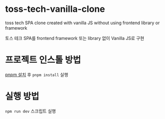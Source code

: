 # toss-tech-vanilla-clone

toss tech SPA clone created with vanilla JS without using frontend library or framework

토스 테크 SPA를 frontend framework 또는 library 없이 Vanilla JS로 구현

# 프로젝트 인스톨 방법

[pnpm 설치](https://pnpm.io/installation) 후 `pnpm install` 실행

# 실행 방법

`npm run dev` 스크립트 실행
